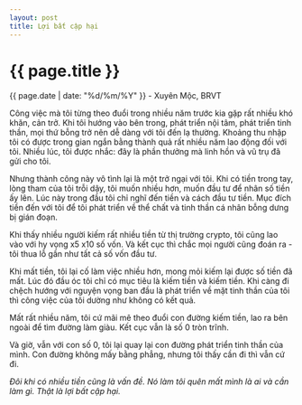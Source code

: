 ```yaml
---
layout: post
title: Lợi bất cập hại
---
```


{{ page.title }}
================
<p class="meta">{{ page.date | date: "%d/%m/%Y" }} - Xuyên Mộc, BRVT</p>

Công việc mà tôi từng theo đuổi trong nhiều năm trước kia gặp rất nhiều khó khăn, cản trở. Khi tôi hướng vào bên trong, phát triển nội tâm, phát triển tinh thần, mọi thứ bỗng trở nên dễ dàng với tôi đến lạ thường. Khoảng thu nhập tôi có được trong gian ngắn bằng thành quả rất nhiều năm lao động đối với tôi. Nhiều lúc, tôi được nhắc: đây là phần thưởng mà linh hồn và vũ trụ đã gửi cho tôi.

Nhưng thành công này vô tình lại là một trở ngại với tôi. Khi có tiền trong tay, lòng tham của tôi trỗi dậy, tôi muốn nhiều hơn, muốn đầu tư để nhân số tiền ấy lên. Lúc này trong đầu tôi chỉ nghĩ đến tiền và cách đầu tư tiền. Mục đích tiền đến với tôi để tôi phát triển về thể chất và tinh thần cá nhân bỗng dưng bị gián đoạn. 

Khi thấy nhiều người kiếm rất nhiều tiền từ thị trường crypto, tôi cũng lao vào với hy vọng x5 x10 số vốn. Và kết cục thì chắc mọi người cũng đoán ra - tôi thua lỗ gần như tất cả số vốn đầu tư. 

Khi mất tiền, tôi lại cố làm việc nhiều hơn, mong mỏi kiếm lại được số tiền đã mất. Lúc đó đầu óc tôi chỉ có mục tiêu là kiếm tiền và kiếm tiền. Khi càng đi chệch hướng với nguyện vọng ban đầu là phát triển về mặt tinh thần của tôi thì công việc của tôi dường như không có kết quả. 

Mất rất nhiều năm, tôi cứ mãi mê theo đuổi con đường kiếm tiền, lao ra bên ngoài để tìm đường làm giàu. Kết cục vẫn là số 0 tròn trĩnh. 

Và giờ, vẫn với con số 0, tôi lại quay lại con đường phát triển tinh thần của mình. Con đường không mấy bằng phẳng, nhưng tôi thấy cần đi thì vẫn cứ đi.

*Đôi khi có nhiều tiền cũng là vấn đề. Nó làm tôi quên mất mình là ai và cần làm gì. Thật là lợi bất cập hại.*

